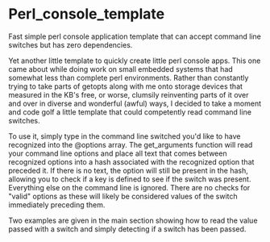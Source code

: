 Perl_console_template
=====================

Fast simple perl console application template that can accept command line switches but has zero dependencies.

Yet another little template to quickly create little perl console apps. This one came about while doing work on 
small embedded systems that had somewhat less than complete perl environments. Rather than constantly trying to 
take parts of getopts along with me onto storage devices that measured in the KB's free, or worse, clumsily 
reinventing parts of it over and over in diverse and wonderful (awful) ways, I decided to take a moment and code
golf a little template that could competently read command line switches.

To use it, simply type in the command line switched you'd like to have recognized into the @options array. The
get_arguments function will read your command line options and place all text that comes between recognized options
into a hash associated with the recognized option that preceded it. If there is no text, the option will still be
present in the hash, allowing you to check if a key is defined to see if the switch was present. Everything else
on the command line is ignored. There are no checks for "valid" options as these will likely be considered values 
of the switch immediately preceding them.

Two examples are given in the main section showing how to read the value passed with a switch and simply detecting
if a switch has been passed.

